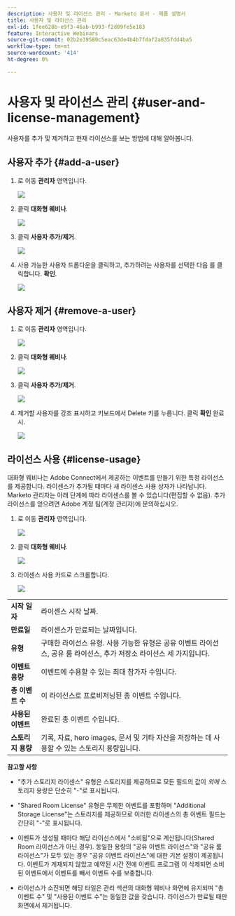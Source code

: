 ```yaml
---
description: 사용자 및 라이선스 관리 - Marketo 문서 - 제품 설명서
title: 사용자 및 라이선스 관리
exl-id: 1fee628b-e9f3-46ab-b993-f2d09fe5e183
feature: Interactive Webinars
source-git-commit: 02b2e39580c5eac63de4b4b7fdaf2a835fdd4ba5
workflow-type: tm+mt
source-wordcount: '414'
ht-degree: 0%

---
```


# 사용자 및 라이선스 관리 {#user-and-license-management}

사용자를 추가 및 제거하고 현재 라이선스를 보는 방법에 대해 알아봅니다.

## 사용자 추가 {#add-a-user}

1. 로 이동 **관리자** 영역입니다.

   ![](assets/user-and-license-management-1.png)

1. 클릭 **대화형 웨비나**.

   ![](assets/user-and-license-management-2.png)

1. 클릭 **사용자 추가/제거**.

   ![](assets/user-and-license-management-3.png)

1. 사용 가능한 사용자 드롭다운을 클릭하고, 추가하려는 사용자를 선택한 다음 를 클릭합니다. **확인**.

   ![](assets/user-and-license-management-4.png)

## 사용자 제거 {#remove-a-user}

1. 로 이동 **관리자** 영역입니다.

   ![](assets/user-and-license-management-5.png)

1. 클릭 **대화형 웨비나**.

   ![](assets/user-and-license-management-6.png)

1. 클릭 **사용자 추가/제거**.

   ![](assets/user-and-license-management-7.png)

1. 제거할 사용자를 강조 표시하고 키보드에서 Delete 키를 누릅니다. 클릭 **확인** 완료 시.

   ![](assets/user-and-license-management-8.png)

## 라이선스 사용 {#license-usage}

대화형 웨비나는 Adobe Connect에서 제공하는 이벤트를 만들기 위한 특정 라이선스를 제공합니다. 라이센스가 추가될 때마다 새 라이센스 사용 상자가 나타납니다. Marketo 관리자는 아래 단계에 따라 라이센스를 볼 수 있습니다(편집할 수 없음). 추가 라이선스를 얻으려면 Adobe 계정 팀(계정 관리자)에 문의하십시오.

1. 로 이동 **관리자** 영역입니다.

   ![](assets/user-and-license-management-9.png)

1. 클릭 **대화형 웨비나**.

   ![](assets/user-and-license-management-10.png)

1. 라이센스 사용 카드로 스크롤합니다.

   ![](assets/user-and-license-management-11.png)

<table> 
  <tr> 
   <td><b>시작 일자</b></td>
   <td>라이센스 시작 날짜.</td>
  </tr>
  <tr> 
   <td><b>만료일</b></td>
   <td>라이센스가 만료되는 날짜입니다.</td>
  </tr>
  <tr> 
   <td><b>유형</b></td>
   <td>구매한 라이선스 유형. 사용 가능한 유형은 공유 이벤트 라이선스, 공유 룸 라이선스, 추가 저장소 라이선스 세 가지입니다.</td>
  </tr>
  <tr> 
   <td><b>이벤트 용량</b></td>
   <td>이벤트에 수용할 수 있는 최대 참가자 수입니다.</td>
  </tr>
  <tr> 
   <td><b>총 이벤트 수</b></td>
   <td>이 라이선스로 프로비저닝된 총 이벤트 수입니다.</td>
  </tr>
  <tr> 
   <td><b>사용된 이벤트</b></td>
   <td>완료된 총 이벤트 수입니다.</td>
  </tr>
  <tr> 
   <td><b>스토리지 용량</b></td>
   <td>기록, 자료, hero images, 문서 및 기타 자산을 저장하는 데 사용할 수 있는 스토리지 용량입니다.</td>
  </tr>
  </tbody>
</table>

**참고할 사항**

* &quot;추가 스토리지 라이센스&quot; 유형은 스토리지를 제공하므로 모든 필드의 값이 _외에_ 스토리지 용량은 단순히 &quot;-&quot;로 표시됩니다.

* &quot;Shared Room License&quot; 유형은 무제한 이벤트를 포함하며 &quot;Additional Storage License&quot;는 스토리지를 제공하므로 이러한 라이센스의 총 이벤트 필드는 간단히 &quot;-&quot;로 표시됩니다.

* 이벤트가 생성될 때마다 해당 라이선스에서 &quot;소비됨&quot;으로 계산됩니다(Shared Room 라이선스가 아닌 경우). 동일한 용량의 &quot;공유 이벤트 라이선스&quot;와 &quot;공유 룸 라이선스&quot;가 모두 있는 경우 &quot;공유 이벤트 라이선스&quot;에 대한 기본 설정이 제공됩니다. 이벤트가 게재되지 않았고 예약된 시간 전에 이벤트 프로그램 이 삭제되면 소비된 이벤트에서 이벤트를 빼서 이벤트 수를 보충합니다.

* 라이선스가 소진되면 해당 타일은 관리 섹션의 대화형 웨비나 화면에 유지되며 &quot;총 이벤트 수&quot; 및 &quot;사용된 이벤트 수&quot;는 동일한 값을 갖습니다. 라이선스가 만료될 때만 화면에서 제거됩니다.
